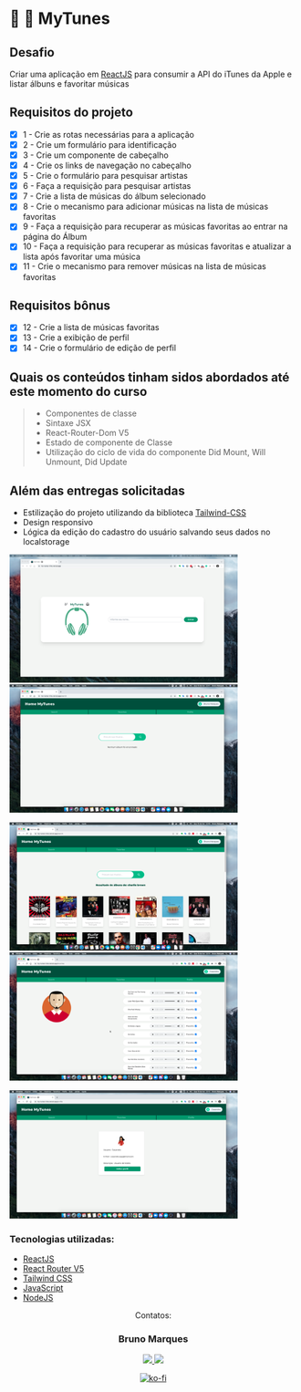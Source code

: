 # :rocket:  :apple:  MyTunes

## Desafio

Criar uma aplicação em [ReactJS](https://reactjs.org/) para consumir a API do iTunes da Apple e listar álbuns e favoritar músicas


## Requisitos do projeto

- [x] 1 - Crie as rotas necessárias para a aplicação
- [x] 2 - Crie um formulário para identificação
- [x] 3 - Crie um componente de cabeçalho
- [x] 4 - Crie os links de navegação no cabeçalho
- [x] 5 - Crie o formulário para pesquisar artistas
- [x] 6 - Faça a requisição para pesquisar artistas
- [x] 7 - Crie a lista de músicas do álbum selecionado
- [x] 8 - Crie o mecanismo para adicionar músicas na lista de músicas favoritas
- [x] 9 - Faça a requisição para recuperar as músicas favoritas ao entrar na página do Álbum
- [x] 10 - Faça a requisição para recuperar as músicas favoritas e atualizar a lista após favoritar uma música
- [x] 11 - Crie o mecanismo para remover músicas na lista de músicas favoritas

## Requisitos bônus

- [x]  12 - Crie a lista de músicas favoritas
- [x]  13 - Crie a exibição de perfil
- [x]  14 - Crie o formulário de edição de perfil

## Quais os conteúdos tinham sidos abordados até este momento do curso

> - Componentes de classe
> - Sintaxe JSX
> - React-Router-Dom V5
> - Estado de componente de Classe
> - Utilização do ciclo de vida do componente Did Mount, Will Unmount, Did Update

## Além das entregas solicitadas

- Estilização do projeto utilizando da biblioteca [Tailwind-CSS](https://tailwindcss.com/)
- Design responsivo
- Lógica da edição do cadastro do usuário salvando seus dados no localstorage


<img alt="Imagem da tela de Login" width="400" src="https://raw.githubusercontent.com/blmarquess/MyTunes/bruno-marques-project-trybetunes/images/login.png" />    <img alt="Imagem da tela de pesquisa de Albuns" width="400" src="https://raw.githubusercontent.com/blmarquess/MyTunes/bruno-marques-project-trybetunes/images/search.png" />

<img alt="Imagem da tela de pesquisa mostrando resultados da pesquisa" width="400" src="https://raw.githubusercontent.com/blmarquess/MyTunes/bruno-marques-project-trybetunes/images/search_resultes.png" />    <img alt="Imagem da tela de albuns marcados como favoritos" width="400" src="https://raw.githubusercontent.com/blmarquess/MyTunes/bruno-marques-project-trybetunes/images/favorites.png" />
                                                                             
<img alt="Imagem da tela de usuario" width="400" aling="center" src="https://raw.githubusercontent.com/blmarquess/MyTunes/bruno-marques-project-trybetunes/images/user_profile.png" />

### Tecnologias utilizadas:
- [ReactJS](https://reactjs.org/)
- [React Router V5](https://reactrouter.com/)
- [Tailwind CSS](https://tailwindcss.com/)
- [JavaScript](https://www.javascript.com/)
- [NodeJS](https://nodejs.org/)



<div  align="center">
<p align="center">Contatos: <br></p>

<p align="center" style="max-width: 50%;">
 <h3>Bruno Marques</h3>
  <a href="https://www.linkedin.com/in/00brunomarques/" alt="link para o Linkedin de Bruno Marques" rel="nofollow">
  <img src="https://img.shields.io/badge/LinkedIn-0077B5?style=for-the-badge&logo=linkedin&logoColor=white" style="max-width: 100%;">
  </a>
  <a href="mailto:blmarques.dev@gmail.com" alt="link para o enviar e-mail para Bruno Marques" target="_blank">
  <img src="https://img.shields.io/badge/Gmail-D14836?style=for-the-badge&logo=gmail&logoColor=white" style="max-width: 100%;">
  </a>
</p>
<div>

  
 <div align='center'>
		
[![ko-fi](https://ko-fi.com/img/githubbutton_sm.svg)](https://ko-fi.com/N4N2DC6XA)
		
</div>
